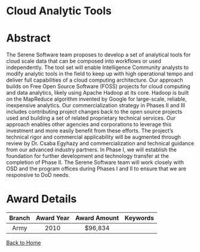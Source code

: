 
Cloud Analytic Tools
====================

# Abstract


The Serene Software team proposes to develop a set of analytical tools for cloud scale data that can be composed into workflows or used independently.  The tool set will enable Intelligence Community analysts to modify analytic tools in the field to keep up with high operational tempo and deliver full capabilities of a cloud computing architecture.  Our approach builds on Free Open Source Software (FOSS) projects for cloud computing and data analytics, likely using Apache Hadoop at its core.  Hadoop is built on the MapReduce algorithm invented by Google for large-scale, reliable, inexpensive analytics.  Our commercialization strategy in Phases II and III includes contributing project changes back to the open source projects used and building a set of related proprietary technical services.  Our approach enables other agencies and corporations to leverage this investment and more easily benefit from these efforts.  The project’s technical rigor and commercial applicability will be augmented through review by Dr. Csaba Egyhazy and commercialization and technical guidance from our advanced industry partners.  In Phase I, we will establish the foundation for further development and technology transfer at the completion of Phase II.  The Serene Software team will work closely with OSD and the program offices during Phases I and II to ensure that we are responsive to DoD needs.  

# Award Details

|Branch|Award Year|Award Amount|Keywords|
| :---: | :---: | :---: | :---: |
|Army|2010|$96,834||
  
  


[Back to Home](https://github.com/chrischow/dod_sbir_awards/Reports/JH/#2300)